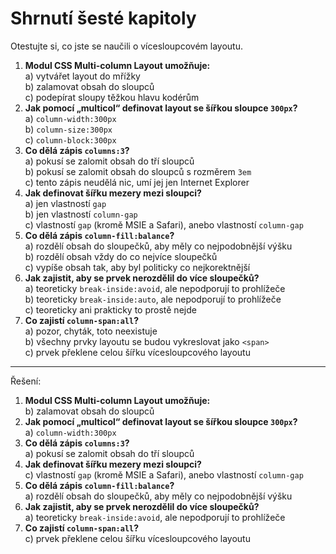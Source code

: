 # Shrnutí šesté kapitoly

Otestujte si, co jste se naučili o vícesloupcovém layoutu.

1. **Modul CSS Multi-column Layout umožňuje:**  
a) vytvářet layout do mřížky  
b) zalamovat obsah do sloupců  
c) podepírat sloupy těžkou hlavu kodérům
1. **Jak pomocí „multicol“ definovat layout se šířkou sloupce `300px`?**  
a) `column-width:300px`  
b) `column-size:300px`  
c) `column-block:300px`
1. **Co dělá zápis `columns:3`?**  
a) pokusí se zalomit obsah do tří sloupců  
b) pokusí se zalomit obsah do sloupců s rozměrem `3em`  
c) tento zápis neudělá nic, umí jej jen Internet Explorer
1. **Jak definovat šířku mezery mezi sloupci?**  
a) jen vlastností `gap`  
b) jen vlastností `column-gap`  
c) vlastností `gap` (kromě MSIE a Safari), anebo vlastností `column-gap`
1. **Co dělá zápis `column-fill:balance`?**  
a) rozdělí obsah do sloupečků, aby měly co nejpodobnější výšku  
b) rozdělí obsah vždy do co nejvíce sloupečků  
c) vypíše obsah tak, aby byl politicky co nejkorektnější
1. **Jak zajistit, aby se prvek nerozdělil do více sloupečků?**  
a) teoreticky `break-inside:avoid`, ale nepodporují to prohlížeče  
b) teoreticky `break-inside:auto`, ale nepodporují to prohlížeče  
c) teoreticky ani prakticky to prostě nejde
1. **Co zajistí `column-span:all`?**  
a) pozor, chyták, toto neexistuje  
b) všechny prvky layoutu se budou vykreslovat jako `<span>`  
c) prvek překlene celou šířku vícesloupcového layoutu

---

Řešení:

1. **Modul CSS Multi-column Layout umožňuje:**  
b) zalamovat obsah do sloupců  
1. **Jak pomocí „multicol“ definovat layout se šířkou sloupce `300px`?**  
a) `column-width:300px`  
1. **Co dělá zápis `columns:3`?**  
a) pokusí se zalomit obsah do tří sloupců  
1. **Jak definovat šířku mezery mezi sloupci?**  
c) vlastností `gap` (kromě MSIE a Safari), anebo vlastností `column-gap`
1. **Co dělá zápis `column-fill:balance`?**  
a) rozdělí obsah do sloupečků, aby měly co nejpodobnější výšku  
1. **Jak zajistit, aby se prvek nerozdělil do více sloupečků?**  
a) teoreticky `break-inside:avoid`, ale nepodporují to prohlížeče  
1. **Co zajistí `column-span:all`?**  
c) prvek překlene celou šířku vícesloupcového layoutu
